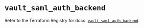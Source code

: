 # `vault_saml_auth_backend`

Refer to the Terraform Registry for docs: [`vault_saml_auth_backend`](https://registry.terraform.io/providers/hashicorp/vault/4.7.0/docs/resources/saml_auth_backend).
